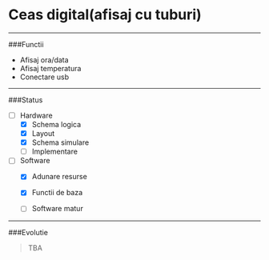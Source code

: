 # Ceas digital(afisaj cu tuburi)
----
###Functii
* Afisaj ora/data
* Afisaj temperatura
* Conectare usb

---
###Status
- [ ] Hardware
  - [x] Schema logica
  - [x] Layout
  - [x] Schema simulare
  - [ ] Implementare
- [ ] Software
  - [x] Adunare resurse
  - [x] Functii de baza
  - [ ] Software matur
  
  
----
###Evolutie
 > TBA

